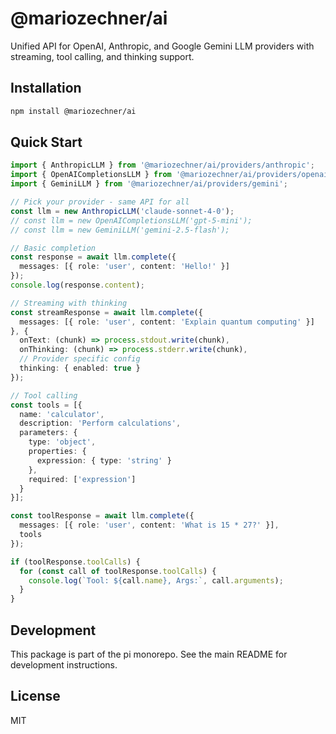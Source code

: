 # @mariozechner/ai

Unified API for OpenAI, Anthropic, and Google Gemini LLM providers with streaming, tool calling, and thinking support.

## Installation

```bash
npm install @mariozechner/ai
```

## Quick Start

```typescript
import { AnthropicLLM } from '@mariozechner/ai/providers/anthropic';
import { OpenAICompletionsLLM } from '@mariozechner/ai/providers/openai-completions';
import { GeminiLLM } from '@mariozechner/ai/providers/gemini';

// Pick your provider - same API for all
const llm = new AnthropicLLM('claude-sonnet-4-0');
// const llm = new OpenAICompletionsLLM('gpt-5-mini');
// const llm = new GeminiLLM('gemini-2.5-flash');

// Basic completion
const response = await llm.complete({
  messages: [{ role: 'user', content: 'Hello!' }]
});
console.log(response.content);

// Streaming with thinking
const streamResponse = await llm.complete({
  messages: [{ role: 'user', content: 'Explain quantum computing' }]
}, {
  onText: (chunk) => process.stdout.write(chunk),
  onThinking: (chunk) => process.stderr.write(chunk),
  // Provider specific config
  thinking: { enabled: true }
});

// Tool calling
const tools = [{
  name: 'calculator',
  description: 'Perform calculations',
  parameters: {
    type: 'object',
    properties: {
      expression: { type: 'string' }
    },
    required: ['expression']
  }
}];

const toolResponse = await llm.complete({
  messages: [{ role: 'user', content: 'What is 15 * 27?' }],
  tools
});

if (toolResponse.toolCalls) {
  for (const call of toolResponse.toolCalls) {
    console.log(`Tool: ${call.name}, Args:`, call.arguments);
  }
}
```

## Development

This package is part of the pi monorepo. See the main README for development instructions.

## License

MIT